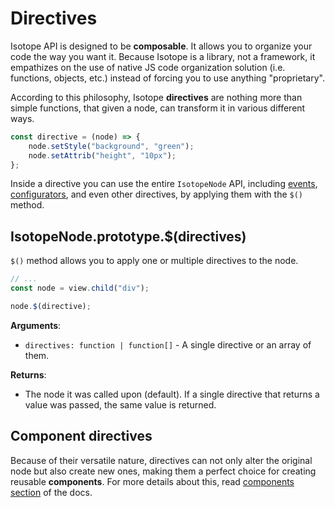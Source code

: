 # Directives

Isotope API is designed to be **composable**. It allows you to organize your code the way you want it. Because Isotope is a library, not a framework, it empathizes on the use of native JS code organization solution (i.e. functions, objects, etc.) instead of forcing you to use anything "proprietary".

According to this philosophy, Isotope **directives** are nothing more than simple functions, that given a node, can transform it in various different ways.

```javascript
const directive = (node) => {
    node.setStyle("background", "green");
    node.setAttrib("height", "10px");
};
```

Inside a directive you can use the entire `IsotopeNode` API, including [events](./events.md), [configurators](./configurators.md), and even other directives, by applying them with the `$()` method.

## IsotopeNode.prototype.\$(directives)

`$()` method allows you to apply one or multiple directives to the node.

```javascript
// ...
const node = view.child("div");

node.$(directive);
```

**Arguments**:

- `directives: function | function[]` - A single directive or an array of them.

**Returns**:

- The node it was called upon (default). If a single directive that returns a value was passed, the same value is returned.

## Component directives

Because of their versatile nature, directives can not only alter the original node but also create new ones, making them a perfect choice for creating reusable **components**. For more details about this, read [components section](./components.md) of the docs.
